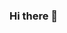 ### Hi there 👋

<!--
**rehana7/rehana7** is a ✨ _special_ ✨ repository because its `README.md` (this file) appears on your GitHub profile.

Here are some ideas to get you started:

- 🔭 I’m currently persuing my Masters,ACS.
- 🌱 I’m currently learning github, I love Problem Solving.
- 👯 I got experiance in TCS, and also worked as Instructor.
- 🤔 I’m interseted in learning new things.
- 📫 How to reach me: rehananaguru@gmail.com

-->
